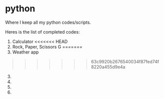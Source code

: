 # python
Where I keep all my python codes/scripts.

Heres is the list of completed codes:
1. Calculator
<<<<<<< HEAD
2. Rock, Paper, Scissors G
=======
2. Weather app
>>>>>>> 63c9920b2676540034f87fed74f8220a455d9e4a
3. 
4. 
5. 
6. 
